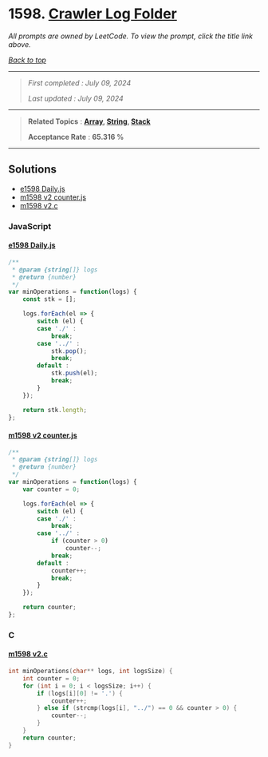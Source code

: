 # 1598. [Crawler Log Folder](<https://leetcode.com/problems/crawler-log-folder>)

*All prompts are owned by LeetCode. To view the prompt, click the title link above.*

*[Back to top](<../README.md>)*

------

> *First completed : July 09, 2024*
>
> *Last updated : July 09, 2024*

------

> **Related Topics** : **[Array](<by_topic/Array.md>), [String](<by_topic/String.md>), [Stack](<by_topic/Stack.md>)**
>
> **Acceptance Rate** : **65.316 %**

------

## Solutions

- [e1598 Daily.js](<../my-submissions/e1598 Daily.js>)
- [m1598 v2 counter.js](<../my-submissions/m1598 v2 counter.js>)
- [m1598 v2.c](<../my-submissions/m1598 v2.c>)
### JavaScript
#### [e1598 Daily.js](<../my-submissions/e1598 Daily.js>)
```JavaScript
/**
 * @param {string[]} logs
 * @return {number}
 */
var minOperations = function(logs) {
    const stk = [];

    logs.forEach(el => {
        switch (el) {
        case './' :
            break;
        case '../' :
            stk.pop();
            break;
        default :
            stk.push(el);
            break;
        }
    });

    return stk.length;
};
```

#### [m1598 v2 counter.js](<../my-submissions/m1598 v2 counter.js>)
```JavaScript
/**
 * @param {string[]} logs
 * @return {number}
 */
var minOperations = function(logs) {
    var counter = 0;

    logs.forEach(el => {
        switch (el) {
        case './' :
            break;
        case '../' :
            if (counter > 0)
                counter--;
            break;
        default :
            counter++;
            break;
        }
    });

    return counter;
};
```

### C
#### [m1598 v2.c](<../my-submissions/m1598 v2.c>)
```C
int minOperations(char** logs, int logsSize) {
    int counter = 0;
    for (int i = 0; i < logsSize; i++) {
        if (logs[i][0] != '.') {
            counter++;
        } else if (strcmp(logs[i], "../") == 0 && counter > 0) {
            counter--;
        }
    }
    return counter;
}
```

